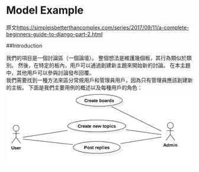 # Model Example

原文<href>https://simpleisbetterthancomplex.com/series/2017/09/11/a-complete-beginners-guide-to-django-part-2.html<href>

##Introduction

我們的項目是一個討論區（一個論壇）。 整個想法是維護幾個板，其行為類似於類別。 然後，在特定的板內，用戶可以通過創建新主題來開始新的討論。 在本主題中，其他用戶可以參與討論發布回覆。</br>
我們需要找到一種方法來區分常規用戶和管理員用戶，因為只有管理員應該創建新的主板。 下面是我們主要用例的概述以及每種用戶的角色：</br>
<img src="Diagram.png" alt="Smiley face">